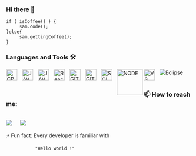 ### Hi there 👋

```
if ( isCoffee() ) {                    
     sam.code();
}else{
     sam.gettingCoffee();
}                      
```
### Languages and Tools 🛠 
<img align="left" alt="CPP" width="30px" src="https://img.icons8.com/?size=512&id=40669&format=png" style="padding-right:10px;"/>
<img align="left" alt="JAVA" width="30px" src="https://static-00.iconduck.com/assets.00/java-icon-2048x2048-yxty4s2p.png" style="padding-right:10px;"/>
<img align="left" alt="JAVA" width="30px" src="https://www.javascripttutorial.net/wp-content/uploads/2021/04/JavaScript-Tutorial.svg" style="padding-right:10px;"/>
<img align="left" alt="React" width="30px" src="https://cdn.jsdelivr.net/gh/devicons/devicon/icons/react/react-original.svg" style="padding-right:10px;" />
<img align="left" alt="GITHUB" width="30px" src="https://github.githubassets.com/images/modules/logos_page/GitHub-Mark.png" style="padding-right:10px;" />
<img align="left" alt="GIT" width="30px" src="https://git-scm.com/images/logos/logomark-orange@2x.png" style="padding-right:10px;" />
<img align="left" alt="SQL" width="30px" src="https://www.mysql.com/common/logos/logo-mysql-170x115.png" style="padding-right:10px;" />
<img align="left" alt="NODE" width="70px" src="https://nodejs.org/static/images/logo.svg"  />
<img align="left" alt="VS" width="30px" src="https://cdn.jsdelivr.net/gh/devicons/devicon/icons/vscode/vscode-original.svg" style="padding-right:10px;"/>
<img align="left" alt="Eclipse"  src="http://img.shields.io/badge/-Eclipse-2C2255?style=flat-square&logo=eclipse&logoColor=ffffff" />
<br/>
<br/>

### 📫 How to reach me: 
<p> 
<br/>	
<a target="_blank" href="https://www.linkedin.com/in/samruddha-kumbhar-2299b0188/"><img src="https://img.shields.io/badge/-LinkedIn-0077B5?style=for-the-badge&logo=Linkedin&logoColor=white"></img></a>
&emsp;
<a target="_blank" href="mailto:samruddhakumbhar@gmail.com"
><img src="https://img.shields.io/badge/-Gmail-D14836?style=for-the-badge&logo=Gmail&logoColor=white"></img></a>
&emsp;   
<p/>



⚡ Fun fact:  Every developer is familiar with

               "Hello world !"




<!--
**sam1231ui/sam1231ui** is a ✨ _special_ ✨ repository because its `README.md` (this file) appears on your GitHub profile.

Here are some ideas to get you started:

- 🔭 I’m currently working on ...
- 🌱 I’m currently learning ...
- 👯 I’m looking to collaborate on ...
- 🤔 I’m looking for help with ...
- 💬 Ask me about ...
- 📫 How to reach me: ...
- 😄 Pronouns: ...
- ⚡ Fun fact: ...
-->
